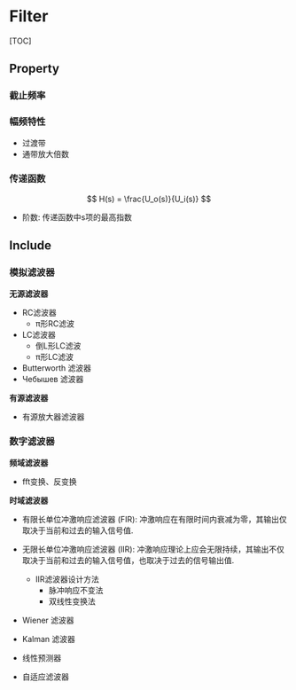 # Filter

[TOC]

## Property

### 截止频率

### 幅频特性

* 过渡带
* 通带放大倍数

### 传递函数

$$
H(s) = \frac{U_o(s)}{U_i(s)}
$$

- 阶数: 传递函数中s项的最高指数

## Include

### 模拟滤波器

**无源滤波器**

* RC滤波器
  - π形RC滤波
* LC滤波器
  - 倒L形LC滤波
  - π形LC滤波
* Butterworth 滤波器
* Чебышев 滤波器

**有源滤波器**

* 有源放大器滤波器

### 数字滤波器

**频域滤波器**

- fft变换、反变换

**时域滤波器**

* 有限长单位冲激响应滤波器 (FIR): 冲激响应在有限时间内衰减为零，其输出仅取决于当前和过去的输入信号值.
* 无限长单位冲激响应滤波器 (IIR): 冲激响应理论上应会无限持续，其输出不仅取决于当前和过去的输入信号值，也取决于过去的信号输出值.
  
  - IIR滤波器设计方法
      * 脉冲响应不变法
      * 双线性变换法
* Wiener 滤波器
* Kalman 滤波器
* 线性预测器
* 自适应滤波器
